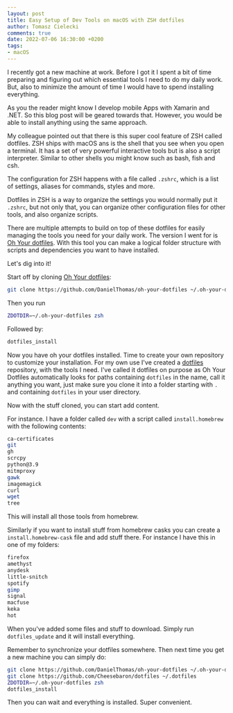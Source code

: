 ```yaml
---
layout: post
title: Easy Setup of Dev Tools on macOS with ZSH dotfiles
author: Tomasz Cielecki
comments: true
date: 2022-07-06 16:30:00 +0200
tags:
- macOS
---
```


I recently got a new machine at work. Before I got it I spent a bit of time preparing and figuring out which essential tools I need to do my daily work. But, also to minimize the amount of time I would have to spend installing everything.

As you the reader might know I develop mobile Apps with Xamarin and .NET. So this blog post will be geared towards that. However, you would be able to install anything using the same approach.

My colleague pointed out that there is this super cool feature of ZSH called dotfiles. ZSH ships with macOS ans is the shell that you see when you open a terminal. It has a set of very powerful interactive tools but is also a script interpreter. Similar to other shells you might know such as bash, fish and csh.

The configuration for ZSH happens with a file called `.zshrc`, which is a list of settings, aliases for commands, styles and more.

Dotfiles in ZSH is a way to organize the settings you would normally put it `.zshrc`, but not only that, you can organize other configuration files for other tools, and also organize scripts.

There are multiple attempts to build on top of these dotfiles for easily managing the tools you need for your daily work. The version I went for is [Oh Your dotfiles][ohyourdotfiles]. With this tool you can make a logical folder structure with scripts and dependencies you want to have installed.

Let's dig into it!

Start off by cloning [Oh Your dotfiles][ohyourdotfiles]:

```sh
git clone https://github.com/DanielThomas/oh-your-dotfiles ~/.oh-your-dotfiles
```

Then you run

```sh
ZDOTDIR=~/.oh-your-dotfiles zsh
```

Followed by:

```sh
dotfiles_install
```

Now you have oh your dotfiles installed. Time to create your own repository to customize your installation. For my own use I've created a [dotfiles][dotfiles] repository, with the tools I need.
I've called it dotfiles on purpose as Oh Your Dotfiles automatically looks for paths containing `dotfiles` in the name, call it anything you want, just make sure you clone it into a folder starting with `.` and containing `dotfiles` in your user directory.

Now with the stuff cloned, you can start add content.

For instance. I have a folder called `dev` with a script called `install.homebrew` with the following contents:

```sh
ca-certificates
git
gh
scrcpy
python@3.9
mitmproxy
gawk
imagemagick
curl
wget
tree
```

This will install all those tools from homebrew.

Similarly if you want to install stuff from homebrew casks you can create a `install.homebrew-cask` file and add stuff there. For instance I have this in one of my folders:

```sh
firefox
amethyst
anydesk
little-snitch
spotify
gimp
signal
macfuse
keka
hot
```

When you've added some files and stuff to download. Simply run `dotfiles_update` and it will install everything.

Remember to synchronize your dotfiles somewhere. Then next time you get a new machine you can simply do:

```sh
git clone https://github.com/DanielThomas/oh-your-dotfiles ~/.oh-your-dotfiles
git clone https://github.com/Cheesebaron/dotfiles ~/.dotfiles
ZDOTDIR=~/.oh-your-dotfiles zsh
dotfiles_install
```

Then you can wait and everything is installed. Super convenient.

[ohyourdotfiles]: https://github.com/DanielThomas/oh-your-dotfiles
[dotfiles]: https://github.com/Cheesebaron/dotfiles